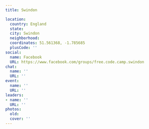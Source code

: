```yaml
---
title: Swindon

location:
  country: England
  state: 
  city: Swindon
  neighborhood: 
  coordinates: 51.561368, -1.785685
  plusCode: ''
social:
  name: Facebook
  URL: https://www.facebook.com/groups/free.code.camp.swindon
chat:
  name: ''
  URL: ''
event:
  name: ''
  URL: ''
leaders:
- name: ''
  URL: ''
photos:
  old: 
  cover: ''
---
```

